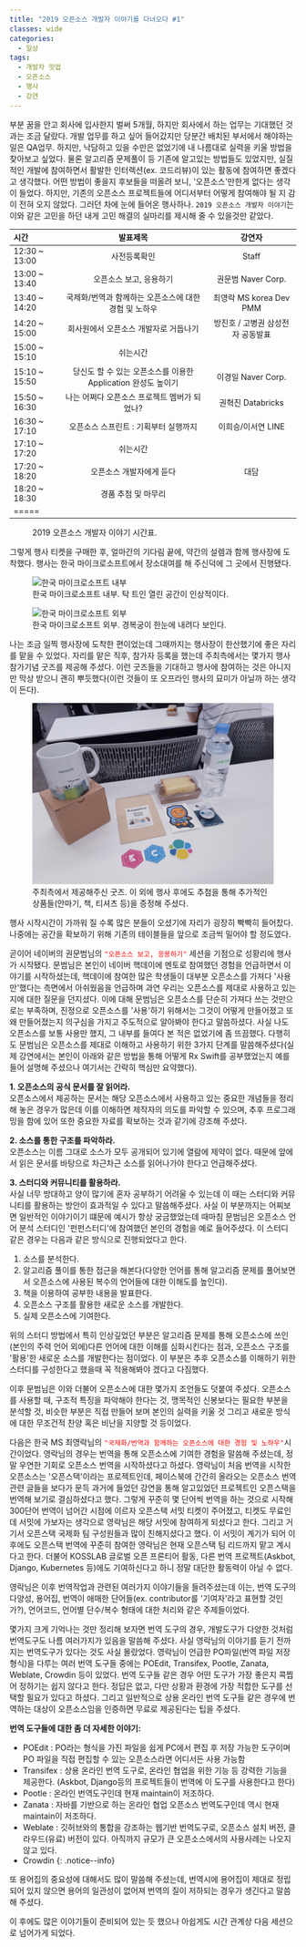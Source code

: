 ```yaml
---
title: "2019 오픈소스 개발자 이야기를 다녀오다 #1"
classes: wide
categories:
  - 일상
tags:
  - 개발자 밋업
  - 오픈소스
  - 행사
  - 강연
---
```


부분 꿈을 안고 회사에 입사한지 벌써 5개월, 하지만 회사에서 하는 업무는 기대했던 것과는 조금 달랐다. 개발 업무를 하고 싶어 들어갔지만 당분간 배치된 부서에서 해야하는 일은 QA업무. 하지만, 낙담하고 있을 수만은 없었기에 내 나름대로 실력을 키울 방법을 찾아보고 싶었다. 물론 알고리즘 문제풀이 등 기존에 알고있는 방법들도 있었지만, 실질적인 개발에 참여하면서 활발한 인터렉션(ex. 코드리뷰)이 있는 활동에 참여하면 좋겠다고 생각했다. 어떤 방법이 좋을지 후보들을 떠올려 보니, '오픈소스'만한게 없다는 생각이 들었다. 하지만, 기존의 오픈소스 프로젝트들에 어디서부터 어떻게 참여해야 될 지 감이 전혀 오지 않았다. 그러던 차에 눈에 들어온 행사하나. `2019 오픈소스 개발자 이야기`는 이와 같은 고민을 하던 내게 고민 해결의 실마리를 제시해 줄 수 있을것만 같았다. 

| 시간 | 발표제목 | 강연자 |
|:--------|:-------:|:--------:|
| 12:30 ~ 13:00 | 사전등록확인 | Staff |
| 13:00 ~ 13:40 | 오픈소스 보고, 응용하기 | 권문범 Naver Corp. |
| 13:40 ~ 14:20 | 국제화/번역과 함께하는 오픈소스에 대한 경험 및 노하우 | 최영락 MS korea Dev PMM |
| 14:20 ~ 15:00 | 회사원에서 오픈소스 개발자로 거듭나기 | 방진호 / 고병권 삼성전자 공동발표 |
| 15:00 ~ 15:10 | 쉬는시간 | |
| 15:10 ~ 15:50 | 당신도 할 수 있는 오픈소스를 이용한 Application 완성도 높이기 | 이경일 Naver Corp. |
| 15:50 ~ 16:30 | 나는 어쩌다 오픈소스 프로젝트 멤버가 되었나? | 권혁진 Databricks |
| 16:30 ~ 17:10 | 오픈소스 스프린트 : 기획부터 실행까지	| 이희승/이서연 LINE |
| 17:10 ~ 17:20 | 쉬는시간 | |
| 17:20 ~ 18:20 | 오픈소스 개발자에게 듣다 | 대담 |
| 18:20 ~ 18:30 | 경품 추첨 및 마무리 | |
|=====

<figure>
  <figcaption>2019 오픈소스 개발자 이야기 시간표.</figcaption>
</figure> 

그렇게 행사 티켓을 구매한 후, 얼마간의 기다림 끝에, 약간의 설렘과 함께 행사장에 도착했다. 행사는 한국 마이크로소프트에서 장소대여를 해 주신덕에 그 곳에서 진행됐다. 

<figure class="align-center">
  <img src="/assets/images/0629/20190629_121909.jpg" alt="한국 마이크로소프트 내부">
  <figcaption>한국 마이크로소프트 내부. 탁 트인 열린 공간이 인상적이다.</figcaption>
</figure> 

<figure class="align-center">
  <img src="/assets/images/0629/20190629_121821.jpg" alt="한국 마이크로소프트 외부">
  <figcaption>한국 마이크로소프트 외부. 경복궁이 한눈에 내려다 보인다. </figcaption>
</figure> 

나는 조금 일찍 행사장에 도착한 편이었는데 그때까지는 행사장이 한산했기에 좋은 자리를 맡을 수 있었다. 자리를 맡은 직후, 참가자 등록을 했는데 주최측에서는 몇가지 행사 참가기념 굿즈를 제공해 주셨다. 이런 굿즈들을 기대하고 행사에 참여하는 것은 아니지만 막상 받으니 괜히 뿌듯했다(이런 것들이 또 오프라인 행사의 묘미가 아닐까 하는 생각이 든다).

<figure class="align-center">
  <img src="/assets/images/0629/20190629_122427.jpg" alt="OSS 개발자 포럼 굿즈">
  <figcaption>주최측에서 제공해주신 굿즈. 이 외에 행사 후에도 추첨을 통해 추가적인 상품들(안마기, 책, 티셔츠 등)을 증정해 주셨다.</figcaption>
</figure> 

행사 시작시간이 가까워 질 수록 많은 분들이 오셨기에 자리가 굉장히 빡빡히 들어찼다. 나중에는 공간을 확보하기 위해 기존의 테이블들을 앞으로 조금씩 밀어야 할 정도였다. 

곧이어 네이버의 권문범님의 <span style="color: red;">`"오픈소스 보고, 응용하기"`</span> 세션을 기점으로 성황리에 행사가 시작됐다. 문범님은 본인이 네이버 핵데이에 멘토로 참여했던 경험을 언급하면서 이야기를 시작하셨는데, 핵데이에 참여한 많은 학생들이 대부분 오픈소스를 가져다 '사용만'했다는 측면에서 아쉬웠음을 언급하며 과연 우리는 오픈소스를 제대로 사용하고 있는지에 대한 질문을 던지셨다. 이에 대해 문범님은 오픈소스를 단순히 가져다 쓰는 것만으로는 부족하며, 진정으로 오픈소스를 '사용'하기 위해서는 그것이 어떻게 만들어졌고 또 왜 만들어졌는지 의구심을 가지고 주도적으로 알아봐야 한다고 말씀하셨다. 사실 나도 오픈소스를 보통 사용만 했지, 그 내부를 들여다 본 적은 없었기에 좀 뜨끔했다. 
다행히도 문범님은 오픈소스를 제대로 이해하고 사용하기 위한 3가지 단계를 말씀해주셨다(실제 강연에서는 본인이 아래와 같은 방법을 통해 어떻게 Rx Swift를 공부했었는지 예를 들어 설명해 주셨으나 여기서는 간략히 핵심만 요약했다). 

**1. 오픈소스의 공식 문서를 잘 읽어라.**  
오픈소스에서 제공하는 문서는 해당 오픈소스에서 사용하고 있는 중요한 개념들을 정리해 놓은 경우가 많은데 이를 이해하면 제작자의 의도를 파악할 수 있으며, 추후 프로그래밍을 함에 있어 또한 중요한 자료를 확보하는 것과 같기에 강조해 주셨다. 

**2. 소스를 통한 구조를 파악하라.**  
오픈소스는 이름 그대로 소스가 모두 공개되어 있기에 열람에 제약이 없다. 때문에 앞에서 읽은 문서를 바탕으로 차근차근 소스를 읽어나가야 한다고 언급해주셨다. 

**3. 스터디와 커뮤니티를 활용하라.**  
사실 너무 방대하고 양이 많기에 혼자 공부하기 어려울 수 있는데 이 때는 스터디와 커뮤니티를 활용하는 방안이 효과적일 수 있다고 말씀해주셨다. 사실 이 부분까지는 어찌보면 일반적인 이야기이기 떄문에 예시가 항상 궁금했었는데 때마침 문범님은 오픈소스 언어 분석 스터디인 '펀펀스터디'에 참여했던 본인의 경험을 예로 들어주셨다. 이 스터디 같은 경우는 다음과 같은 방식으로 진행되었다고 한다. 
1. 소스를 분석한다. 
2. 알고리즘 풀이를 통한 접근을 해본다(다양한 언어를 통해 알고리즘 문제를 풀어보면서 오픈소스에 사용된 복수의 언어들에 대한 이해도를 높인다). 
3. 책을 이용하여 공부한 내용을 발표한다.
4. 오픈소스 구조를 활용한 새로운 소스를 개발한다. 
5. 실제 오픈소스에 기여한다. 

위의 스터디 방법에서 특히 인상깊었던 부분은 알고리즘 문제를 통해 오픈소스에 쓰인 (본인의 주력 언어 외에)다른 언어에 대한 이해를 심화시킨다는 점과, 오픈소스 구조를 '활용'한 새로운 소스를 개발한다는 점이었다. 이 부분은 추후 오픈소스를 이해하기 위한 스터디를 구성한다고 했을때 꼭 적용해봐야 겠다고 다짐했다.  

이후 문범님은 이와 더불어 오픈소스에 대한 몇가지 조언들도 덧붙여 주셨다. 오픈소스를 사용할 때, 구조적 특징을 파악해야 한다는 것, 맹목적인 신봉보다는 필요한 부분을 분석할 것, 비슷한 부분은 직접 만들어 보며 본인의 실력을 키울 것 그리고 새로운 방식에 대한 무조건적 찬양 혹은 비난을 지양할 것 등이었다. 

다음은 한국 MS 최영락님의 <span style="color: red;">`"국제화/번역과 함께하는 오픈소스에 대한 경험 및 노하우"`</span>시간이었다. 영락님의 경우는 번역을 통해 오픈소스에 기여한 경험을 말씀해 주셨는데, 정말 우연한 기회로 오픈소스 번역을 시작하셨다고 하셨다. 영락님이 처음 번역을 시작한 오픈소스는 '오픈스택'이라는 프로젝트인데, 페이스북에 간간히 올라오는 오픈소스 번역 관련 글들을 보다가 문득 과거에 들었던 강연을 통해 알고있었던 프로젝트인 오픈스택을 번역해 보기로 결심하셨다고 했다. 그렇게 꾸준히 몇 단어씩 번역을 하는 것으로 시작해 300단어 번역이 넘어간 시점에 이르자 오픈스택 서밋 티켓이 주어졌고, 티켓도 무료인데 서밋에 가보자는 생각으로 영락님은 해당 서밋에 참여하게 되셨다고 한다. 그리고 거기서 오픈스택 국제화 팀 구성원들과 많이 친해지셨다고 했다. 이 서밋이 계기가 되어 이후에도 오픈스택 번역에 꾸준히 참여한 영락님은 현재 오픈스택 팀 리드까지 맡고 계시다고 한다. 더불어 KOSSLAB 글로벌 오픈 프론티어 활동, 다른 번역 프로젝트(Askbot, Django, Kubernetes 등)에도 기여하신다고 하니 정말 대단한 활동력이 아닐 수 없다. 

영락님은 이후 번역작업과 관련된 여러가지 이야기들을 들려주셨는데 이는, 번역 도구의 다양성, 용어집, 번역이 애매한 단어들(ex. contributor를 '기여자'라고 표현할 것인가?), 언어코드, 언어별 단수/복수 형태에 대한 처리와 같은 주제들이었다. 

몇가지 크게 기억나는 것만 정리해 보자면 번역 도구의 경우, 개발도구가 다양한 것처럼 번역도구도 나름 여러가지가 있음을 말씀해 주셨다. 사실 영락님의 이야기를 듣기 전까지는 번역도구가 있다는 것도 사실 몰랐었다. 영락님이 언급한 PO파일(번역 파일 저장 형식)을 다루는 여러 번역 도구들 중에는 POEdit, Transifex, Pootle, Zanata, Weblate, Crowdin 등이 있었다. 번역 도구들 같은 경우 어떤 도구가 가장 좋은지 콕찝어 정하기는 쉽지 않다고 한다. 정답은 없고, 다만 상황과 환경에 가장 적합한 도구를 선택할 필요가 있다고 하셨다. 그리고 일반적으로 상용 온라인 번역 도구들 같은 경우에 번역하는 대상이 오픈소스임을 인증하면 무료로 제공된다는 팁을 주셨다.  

**번역 도구들에 대한 좀 더 자세한 이야기:**  
- POEdit : PO라는 형식을 가진 파일을 쉽게 PC에서 편집 후 저장 가능한 도구이며 PO 파일을 직접 편집할 수 있는 오픈소스라면 어디서든 사용 가능함
- Transifex : 상용 온라인 번역 도구로, 온라인 협업을 위한 기능 등 강력한 기능을 제공한다. (Askbot, Django등의 프로젝트들이 번역에 이 도구를 사용한다고 한다)
- Pootle : 온라인 번역도구인데 현재 maintain이 저조하다. 
- Zanata : 자바를 기반으로 하는 온라인 협업 오픈소스 번역도구인데 역시 현재 maintain이 저조하다. 
- Weblate : 깃허브와의 통합을 강조하는 웹기반 번역도구로, 오픈소스 설치 버전, 클라우드(유료) 버전이 있다. 아직까지 규모가 큰 오픈소스에서의 사용사례는 나오지 않고 있다. 
- Crowdin
{: .notice--info}

또 용어집의 중요성에 대해서도 많이 말씀해 주셨는데, 번역시에 용어집이 제대로 정립되어 있지 않으면 용어의 일관성이 없어져 번역의 질이 저하되는 경우가 생긴다고 말씀해 주셨다.

이 후에도 많은 이야기들이 준비되어 있는 듯 했으나 아쉽게도 시간 관계상 다음 세션으로 넘어가게 되었다. 
